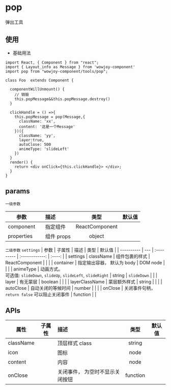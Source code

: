 # pop

弹出工具

## 使用

- 基础用法

```
import React, { Component } from "react";
import { Layout_info as Message } from 'wowjoy-component'
import pop from "wowjoy-component/tools/pop";

class Foo  extends Component {

  componentWillUnmount() {
    // 销毁
    this.popMessage&&this.popMessage.destroy()
  }

  clickHandle = () =>{
    this.popMessage = pop(Message,{
      className: 'xx',
      content: '这是一个Message'
    })({
      className: 'yy',
      layer:true,
      autoClose: 500
      animeType: 'slideLeft'
    })
  }
  render() {
    return <div onClick={this.clickHandle}> </div>;
  }
}
```

## params

`一级参数`

| 参数       |     | 描述       |      类型      | 默认值 |
| ---------- | --- | :--------- | :------------: | :----: |
| component  |     | 指定组件   | ReactComponent |        |
| properties |     | 组件 props |     object     |        |

`二级参数` `settings`
| 参数 | 子属性 | 描述 | 类型 | 默认值 |
| ---------- | --- | :--------- | :------------: | :----: |
| settings | className | 组件包裹的样式 | ReactComponent | |
| | container | 指定输出容器， 默认为 body | DOM node | |
| | animeType | 动画方式。<br> 可选值: `slideDown`, `slideUp`, `slideLeft`, `slideRight` | string | `slideDown` |
| | layer | 有无蒙层 | boolean | |
| | layerClassName | 蒙层额外样式 | string | |
| | autoClose | 自动关闭的等候时间 | number | |
| | onClose | 关闭事件句柄，`return false` 可以阻止关闭事件 | function | |

## APIs

| 属性      | 子属性 | 描述                            |   类型   | 默认值 |
| --------- | ------ | :------------------------------ | :------: | :----: |
| className |        | 顶层样式 class                  |  string  |        |
| icon      |        | 图标                            |   node   |        |
| content   |        | 内容                            |   node   |        |
| onClose   |        | 关闭事件， 为空时不显示关闭按钮 | function |        |
